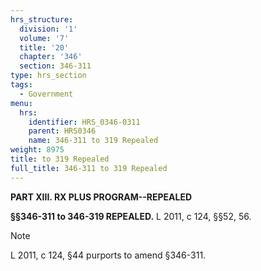 ```yaml
---
hrs_structure:
  division: '1'
  volume: '7'
  title: '20'
  chapter: '346'
  section: 346-311
type: hrs_section
tags:
  - Government
menu:
  hrs:
    identifier: HRS_0346-0311
    parent: HRS0346
    name: 346-311 to 319 Repealed
weight: 8975
title: to 319 Repealed
full_title: 346-311 to 319 Repealed
---
```

**PART XIII. RX PLUS PROGRAM--REPEALED**

**§§346-311 to 346-319 REPEALED.** L 2011, c 124, §§52, 56.

Note

L 2011, c 124, §44 purports to amend §346-311.